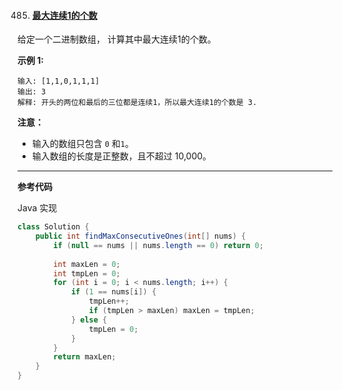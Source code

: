 485. #### [最大连续1的个数](https://leetcode-cn.com/problems/max-consecutive-ones/)

给定一个二进制数组， 计算其中最大连续1的个数。

**示例 1:**

```
输入: [1,1,0,1,1,1]
输出: 3
解释: 开头的两位和最后的三位都是连续1，所以最大连续1的个数是 3.
```

**注意：**

- 输入的数组只包含 `0` 和`1`。
- 输入数组的长度是正整数，且不超过 10,000。

------

**参考代码**

Java 实现

```java
class Solution {
    public int findMaxConsecutiveOnes(int[] nums) {
        if (null == nums || nums.length == 0) return 0;
        
        int maxLen = 0;
        int tmpLen = 0;
        for (int i = 0; i < nums.length; i++) {
            if (1 == nums[i]) {
                tmpLen++;
                if (tmpLen > maxLen) maxLen = tmpLen;
            } else {
                tmpLen = 0;
            }
        }
        return maxLen;
    }
}
```